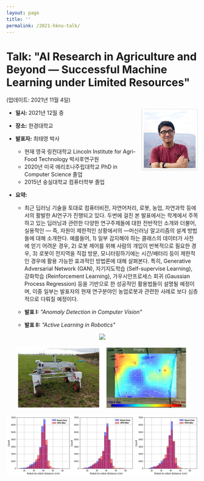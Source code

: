 ```yaml
---
layout: page
title: '' 
permalink: /2021-hknu-talk/
---
```


# Talk: "AI Research in Agriculture and Beyond &mdash; Successful Machine Learning under Limited Resources"

(업데이트: 2021년 11월 4일)

<img align="right" width="150" src="/images/profile_canyon.jpg">

- **일시:** 2021년 12월 중

- **장소:** 한경대학교 

- **발표자:** 최태영 박사 
  - 현재 영국 링컨대학교 Lincoln Institute for Agri-Food Technology 박사후연구원 
  - 2020년 미국 애리조나주립대학교 PhD in Computer Science 졸업
  - 2015년 숭실대학교 컴퓨터학부 졸업

- **요약:** 
  - 최근 딥러닝 기술을 토대로 컴퓨터비전, 자연어처리, 로봇, 농업, 자연과학 등에서의 활발한 AI연구가 진행되고 있다. 
  두번에 걸친 본 발표에서는 학계에서 주목하고 있는 딥러닝과 관련한 다양한 연구주제들에 대한 전반적인 소개와 더불어, 실용적인 &mdash; 즉, 자원이 제한적인 상황에서의 &mdash;머신러닝 알고리즘의 설계 방법들에 대해 소개한다. 예를들어, 1) 일부 감지해야 하는 클래스의 데이터가 사전에 얻기 어려운 경우, 2) 로봇 제어를 위해 사람의 개입이 반복적으로 필요한 경우, 3) 로봇이 전지역을 직접 방문, 모니터링하기에는 시간/배터리 등이 제한적인 경우에 활용 가능한 효과적인 방법론에 대해 살펴본다. 특히, Generative Adversarial Network (GAN), 자기지도학습 (Self-supervise Learning), 강화학습 (Reinforcement Learning), 가우시안프로세스 회귀 (Gaussian Process Regression) 등을 기반으로 한 성공적인 활용법들이 설명될 예정이며, 이중 일부는 발표자의 현재 연구분야인 농업로봇과 관련한 사례로 보다 심층적으로 다뤄질 예정이다. 

  - **발표 I:** *"Anomaly Detection in Computer Vision"*
  - **발표 II:** *"Active Learning in Robotics"*

<p align="center">
<img width="450" src="/images/2021-hknu-talk/strawberry_examples.png">
</p>
<p align="center">
<img width="450" src="/images/2021-hknu-talk/thovald_heatmap.jpg">
</p>
<p align="center">
<img width="550" src="/images/2021-hknu-talk/dist_shift.jpg">
</p>

